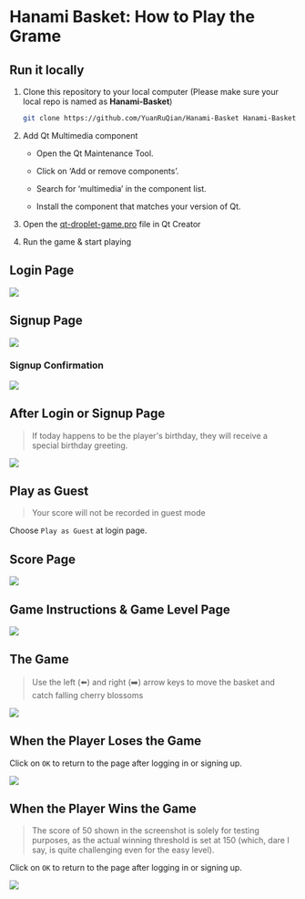 # Hanami Basket: How to Play the Grame

## Run it locally

1. Clone this repository to your local computer (Please make sure your local repo is named as **Hanami-Basket**)

   ```bash
   git clone https://github.com/YuanRuQian/Hanami-Basket Hanami-Basket
   ```

2. Add Qt Multimedia component

     - Open the Qt Maintenance Tool.

     - Click on ‘Add or remove components’.

     - Search for ‘multimedia’ in the component list.

     - Install the component that matches your version of Qt.


3. Open the [qt-droplet-game.pro](qt-droplet-game.pro) file in Qt Creator
4. Run the game & start playing

## Login Page

![](screenshots/login.png)

## Signup Page

![](screenshots/signup.png)

### Signup Confirmation

![](screenshots/signup_confirmation.png)

## After Login or Signup Page

> If today happens to be the player's birthday, they will receive a special birthday greeting.

![](screenshots/after_login_or_signup.png)


## Play as Guest
> Your score will not be recorded in guest mode

Choose `Play as Guest` at login page.


## Score Page

![](screenshots/score_page.png)

## Game Instructions & Game Level Page

![](screenshots/instructions.png)

## The Game

> Use the left (⬅️) and right (➡️) arrow keys to move the basket and catch falling cherry blossoms


![](screenshots/game_scene.png)


## When the Player Loses the Game

Click on `OK` to return to the page after logging in or signing up.

![](screenshots/lose.png)

## When the Player Wins the Game

> The score of 50 shown in the screenshot is solely for testing purposes, as the actual winning threshold is set at 150 (which, dare I say, is quite challenging even for the easy level).

Click on `OK` to return to the page after logging in or signing up.

![](screenshots/win.png)

